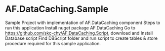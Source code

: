 # AF.DataCaching.Sample
Sample Project with implementation of AF.DataCaching component
Steps to run this application
Install nuget package AF.DataCaching
Go to https://github.com/skc-chy/AF.DataCaching.Script,  download and Install Database script
Find DBScript folder and run script to create tables & store procedure required for this sample application.
